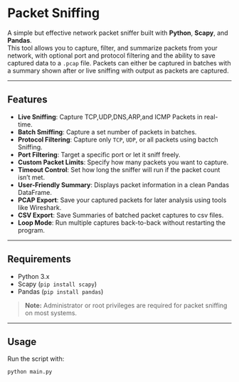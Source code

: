 # Packet Sniffing

A simple but effective network packet sniffer built with **Python**, **Scapy**, and **Pandas**.  
This tool allows you to capture, filter, and summarize packets from your network, with optional port and protocol filtering and the ability to save captured data to a `.pcap` file.
Packets can either be captured in batches with a summary shown after or live sniffing with output as packets are captured.

---

## Features
- **Live Sniffing**: Capture TCP,UDP,DNS,ARP,and ICMP Packets in real-time.
- **Batch Smiffing**: Capture a set number of packets in batches.
- **Protocol Filtering**: Capture only `TCP`, `UDP`, or all packets using bactch Sniffing.
- **Port Filtering**: Target a specific port or let it sniff freely.
- **Custom Packet Limits**: Specify how many packets you want to capture.
- **Timeout Control**: Set how long the sniffer will run if the packet count isn’t met.
- **User-Friendly Summary**: Displays packet information in a clean Pandas DataFrame.
- **PCAP Export**: Save your captured packets for later analysis using tools like Wireshark.
- **CSV Export**: Save Summaries of batched packet captures to csv files.
- **Loop Mode**: Run multiple captures back-to-back without restarting the program.

---

## Requirements

- Python 3.x  
- Scapy (`pip install scapy`)  
- Pandas (`pip install pandas`)  

> **Note:** Administrator or root privileges are required for packet sniffing on most systems.

---

## Usage

Run the script with:

```bash
python main.py
